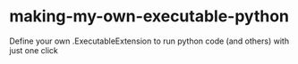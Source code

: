 # making-my-own-executable-python
Define your own .ExecutableExtension to run python code (and others) with just one click

